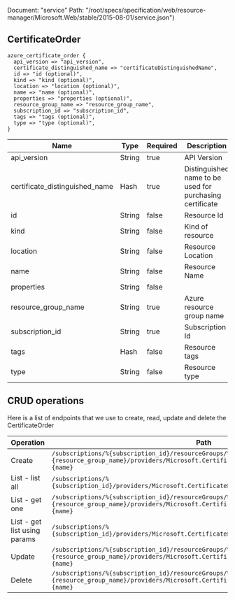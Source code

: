 Document: "service"
Path: "/root/specs/specification/web/resource-manager/Microsoft.Web/stable/2015-08-01/service.json")

## CertificateOrder

```puppet
azure_certificate_order {
  api_version => "api_version",
  certificate_distinguished_name => "certificateDistinguishedName",
  id => "id (optional)",
  kind => "kind (optional)",
  location => "location (optional)",
  name => "name (optional)",
  properties => "properties (optional)",
  resource_group_name => "resource_group_name",
  subscription_id => "subscription_id",
  tags => "tags (optional)",
  type => "type (optional)",
}
```

| Name        | Type           | Required       | Description       |
| ------------- | ------------- | ------------- | ------------- |
|api_version | String | true | API Version |
|certificate_distinguished_name | Hash | true | Distinguished name to be used for purchasing certificate |
|id | String | false | Resource Id |
|kind | String | false | Kind of resource |
|location | String | false | Resource Location |
|name | String | false | Resource Name |
|properties | String | false |  |
|resource_group_name | String | true | Azure resource group name |
|subscription_id | String | true | Subscription Id |
|tags | Hash | false | Resource tags |
|type | String | false | Resource type |



## CRUD operations

Here is a list of endpoints that we use to create, read, update and delete the CertificateOrder

| Operation | Path | Verb | Description | OperationID |
| ------------- | ------------- | ------------- | ------------- | ------------- |
|Create|`/subscriptions/%{subscription_id}/resourceGroups/%{resource_group_name}/providers/Microsoft.CertificateRegistration/certificateOrders/%{name}`|Put||CertificateOrders_CreateOrUpdateCertificateOrder|
|List - list all|`/subscriptions/%{subscription_id}/providers/Microsoft.CertificateRegistration/certificateOrders`|Get||GlobalCertificateOrder_GetAllCertificateOrders|
|List - get one|`/subscriptions/%{subscription_id}/resourceGroups/%{resource_group_name}/providers/Microsoft.CertificateRegistration/certificateOrders/%{name}`|Get||CertificateOrders_GetCertificateOrder|
|List - get list using params|`/subscriptions/%{subscription_id}/providers/Microsoft.CertificateRegistration/certificateOrders`|Get||GlobalCertificateOrder_GetAllCertificateOrders|
|Update|`/subscriptions/%{subscription_id}/resourceGroups/%{resource_group_name}/providers/Microsoft.CertificateRegistration/certificateOrders/%{name}`|Put||CertificateOrders_CreateOrUpdateCertificateOrder|
|Delete|`/subscriptions/%{subscription_id}/resourceGroups/%{resource_group_name}/providers/Microsoft.CertificateRegistration/certificateOrders/%{name}`|Delete||CertificateOrders_DeleteCertificateOrder|